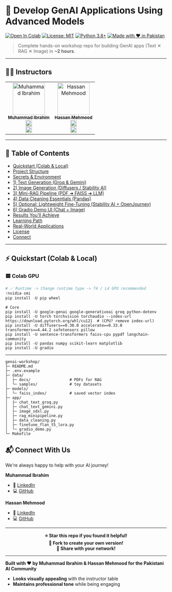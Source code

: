 # 🚀 Develop GenAI Applications Using Advanced Models

[![Open In Colab](https://colab.research.google.com/assets/colab-badge.svg)](https://colab.research.google.com/drive/1nCH9cCNYlahcYxmngQNuYjxzCXUgttb4?usp=sharing)
[![License: MIT](https://img.shields.io/badge/License-MIT-yellow.svg)](https://opensource.org/licenses/MIT)
[![Python 3.8+](https://img.shields.io/badge/python-3.8+-blue.svg)](https://www.python.org/downloads/)
[![Made with ❤️ in Pakistan](https://img.shields.io/badge/Made%20with%20%E2%9D%A4%EF%B8%8F-Pakistan-1f8b4c.svg)](#)

> Complete hands-on workshop repo for building GenAI apps (Text ✕ RAG ✕ Image) in **~2 hours**.

---

## 👨‍🏫 Instructors

<table>
<tr>
<td align="center">
<a href="https://github.com/muhammadibrahim313">
<img src="https://github.com/muhammadibrahim313.png" width="100px;" alt="Muhammad Ibrahim"/>
<br />
<sub><b>Muhammad Ibrahim</b></sub>
</a>
<br />
<a href="https://www.linkedin.com/in/ibrahimqasmi313/">
<img src="https://img.shields.io/badge/LinkedIn-0077B5?style=for-the-badge&logo=linkedin&logoColor=white" height="20"/>
</a>
<br />
<a href="https://github.com/muhammadibrahim313">
<img src="https://img.shields.io/badge/GitHub-100000?style=for-the-badge&logo=github&logoColor=white" height="20"/>
</a>
</td>
<td align="center">
<a href="https://github.com/HassanMehmood413">
<img src="https://github.com/HassanMehmood413.png" width="100px;" alt="Hassan Mehmood"/>
<br />
<sub><b>Hassan Mehmood</b></sub>
</a>
<br />
<a href="https://www.linkedin.com/in/hassan-mehmood413/">
<img src="https://img.shields.io/badge/LinkedIn-0077B5?style=for-the-badge&logo=linkedin&logoColor=white" height="20"/>
</a>
<br />
<a href="https://github.com/HassanMehmood413">
<img src="https://img.shields.io/badge/GitHub-100000?style=for-the-badge&logo=github&logoColor=white" height="20"/>
</a>
</td>
</tr>
</table>

---

## 🧭 Table of Contents

- [Quickstart (Colab & Local)](#-quickstart-colab--local)
- [Project Structure](#-project-structure)
- [Secrets & Environment](#-secrets--environment)
- [1) Text Generation (Groq & Gemini)](#1-text-generation-groq--gemini)
- [2) Image Generation (Diffusers / Stability AI)](#2-image-generation-diffusers--stability-ai)
- [3) Mini-RAG Pipeline (PDF ➜ FAISS ➜ LLM)](#3-mini-rag-pipeline-pdf--faiss--llm)
- [4) Data Cleaning Essentials (Pandas)](#4-data-cleaning-essentials-pandas)
- [5) Optional: Lightweight Fine-Tuning (Stability AI + OpenJourney)](#5-optional-lightweight-fine-tuning-flan-t5--lora)
- [6) Gradio Demo UI (Chat + Image)](#6-gradio-demo-ui-chat--image)
- [Results You’ll Achieve](#-results-youll-achieve)
- [Learning Path](#-learning-path)
- [Real-World Applications](#-real-world-applications)
- [License](#-license)
- [Connect](#-connect)

---

## ⚡ Quickstart (Colab & Local)

### 🟨 Colab GPU
```python
# ✅ Runtime -> Change runtime type -> T4 / L4 GPU recommended
!nvidia-smi
pip install -U pip wheel
```

```
# Core
pip install -U google-genai google-generativeai groq python-dotenv
pip install -U torch torchvision torchaudio --index-url https://download.pytorch.org/whl/cu121  # (CPU? remove index-url)
pip install -U diffusers==0.30.0 accelerate==0.33.0 transformers==4.44.2 safetensors pillow
pip install -U sentence-transformers faiss-cpu pypdf langchain-community
pip install -U pandas numpy scikit-learn matplotlib
pip install -U gradio
```

---

```
genai-workshop/
├─ README.md
├─ .env.example
├─ data/
│  ├─ docs/                 # PDFs for RAG
│  └─ samples/              # toy datasets
├─ models/
│  └─ faiss_index/          # saved vector index
├─ app/
│  ├─ chat_text_groq.py
│  ├─ chat_text_gemini.py
│  ├─ image_sdxl.py
│  ├─ rag_minipipeline.py
│  ├─ data_cleaning.py
│  ├─ finetune_flan_t5_lora.py
│  └─ gradio_demo.py
└─ Makefile
```



## 📬 Connect With Us

We're always happy to help with your AI journey!

**Muhammad Ibrahim**
- 🔗 [LinkedIn](https://www.linkedin.com/in/ibrahimqasmi313/)
- 💻 [GitHub](https://github.com/muhammadibrahim313)

**Hassan Mehmood**
- 🔗 [LinkedIn](https://www.linkedin.com/in/hassan-mehmood413/)
- 💻 [GitHub](https://github.com/HassanMehmood413)

---

<p align="center">
<b>⭐ Star this repo if you found it helpful!</b><br>
<b>🔄 Fork to create your own version!</b><br>
<b>📢 Share with your network!</b>
</p>

---

**Built with ❤️ by Muhammad Ibrahim & Hassan Mehmood for the Pakistani AI Community**


- **Looks visually appealing** with the instructor table
- **Maintains professional tone** while being engaging
